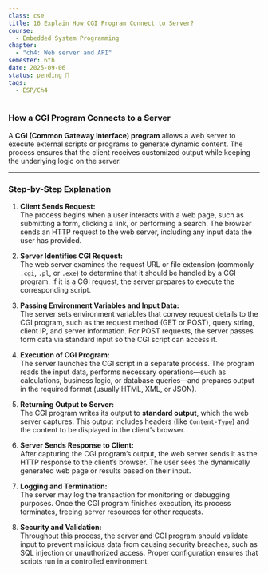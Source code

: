 ```yaml
---
class: cse
title: 16 Explain How CGI Program Connect to Server?
course:
  - Embedded System Programming
chapter:
  - "ch4: Web server and API"
semester: 6th
date: 2025-09-06
status: pending 🛑
tags:
  - ESP/Ch4
---
```


### **How a CGI Program Connects to a Server**

A **CGI (Common Gateway Interface) program** allows a web server to execute external scripts or programs to generate dynamic content. The process ensures that the client receives customized output while keeping the underlying logic on the server.

---

### **Step-by-Step Explanation**

1. **Client Sends Request:**  
    The process begins when a user interacts with a web page, such as submitting a form, clicking a link, or performing a search. The browser sends an HTTP request to the web server, including any input data the user has provided.
    
2. **Server Identifies CGI Request:**  
    The web server examines the request URL or file extension (commonly `.cgi`, `.pl`, or `.exe`) to determine that it should be handled by a CGI program. If it is a CGI request, the server prepares to execute the corresponding script.
    
3. **Passing Environment Variables and Input Data:**  
    The server sets environment variables that convey request details to the CGI program, such as the request method (GET or POST), query string, client IP, and server information. For POST requests, the server passes form data via standard input so the CGI script can access it.
    
4. **Execution of CGI Program:**  
    The server launches the CGI script in a separate process. The program reads the input data, performs necessary operations—such as calculations, business logic, or database queries—and prepares output in the required format (usually HTML, XML, or JSON).
    
5. **Returning Output to Server:**  
    The CGI program writes its output to **standard output**, which the web server captures. This output includes headers (like `Content-Type`) and the content to be displayed in the client’s browser.
    
6. **Server Sends Response to Client:**  
    After capturing the CGI program’s output, the web server sends it as the HTTP response to the client’s browser. The user sees the dynamically generated web page or results based on their input.
    
7. **Logging and Termination:**  
    The server may log the transaction for monitoring or debugging purposes. Once the CGI program finishes execution, its process terminates, freeing server resources for other requests.
    
8. **Security and Validation:**  
    Throughout this process, the server and CGI program should validate input to prevent malicious data from causing security breaches, such as SQL injection or unauthorized access. Proper configuration ensures that scripts run in a controlled environment.

